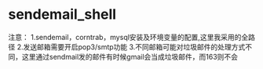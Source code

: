 # sendemail_shell
注意：
1.sendemail，corntrab，mysql安装及环境变量的配置,这里我采用的全路径
2.发送邮箱需要开启pop3/smtp功能
3.不同邮箱可能对垃圾邮件的处理方式不同，这里通过sendmail发的邮件有时候gmail会当成垃圾邮件，而163则不会
